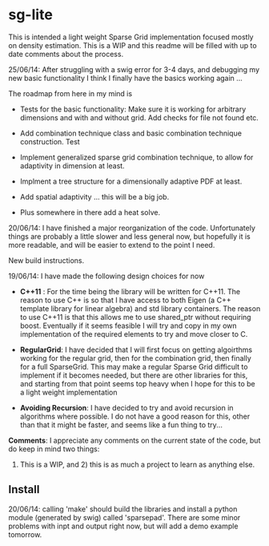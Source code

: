sg-lite
=======

This is intended a light weight Sparse Grid implementation focused mostly on density estimation. This is a WIP and this readme will be filled with up to date comments about the process.

25/06/14: After struggling with a swig error for 3-4 days, and debugging my new basic functionality
I think I finally have the basics working again ... 

The roadmap from here in my mind is

- Tests for the basic functionality: Make sure it is working for arbitrary dimensions and with and without grid. Add checks for file not found etc.

- Add combination technique class and basic combination technique construction. Test

- Implement generalized sparse grid combination technique, to allow for adaptivity in dimension at least.

- Implment a tree structure for a dimensionally adaptive PDF at least.

- Add spatial adaptivity ... this will be a big job. 

- Plus somewhere in there add a heat solve.


20/06/14: I have finished a major reorganization of the code. Unfortunately things are probably a little slower and less general now, but hopefully it is more readable, and will be easier to extend to the point I need. 

New build instructions.

19/06/14: I have made the following design choices for now
		  
- **C++11** : For the time being the library will be written for C++11. The reason to use C++ is so that I 
		  	have access to both Eigen (a C++ template library for linear algebra) and std library containers. The
		  	reason to use C++11 is that this allows me to use shared_ptr without requiring boost. Eventually if it
		  	seems feasible I will try and copy in my own implementation of the required elements to try and move 
		  	closer to C.
		  
- **RegularGrid**: I have decided that I will first focus on getting algoirthms working for the regular grid,
		    then for the combination grid, then finally for a full SparseGrid. This may make a regular Sparse Grid
		    difficult to implement if it becomes needed, but there are other libraries for this, and starting from
		    that point seems top heavy when I hope for this to be a light weight implementation
		  
- **Avoiding Recursion**: I have decided to try and avoid recursion in algorithms where possible. I do not 
		    have a good reason for this, other than that it might be faster, and seems like a fun thing to try...


**Comments**: I appreciate any comments on the current state of the code, but do keep in mind two things:
1) This is a WIP, and 2) this is as much a project to learn as anything else.

Install
-------
20/06/14: calling 'make' should build the libraries and install a python module (generated by swig) called 'sparsepad'. There are some minor problems with inpt and output right now, but will add a demo example tomorrow.